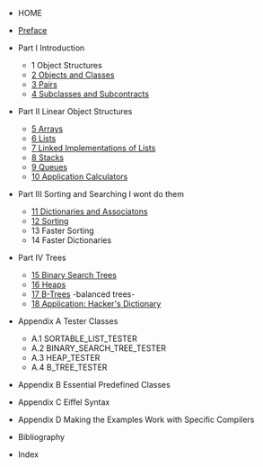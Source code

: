 - HOME

- [Preface](0_preface)

- Part I Introduction
    - 1 Object Structures
    - [2 Objects and Classes](2_Objects_and_Classes.md)
    - [3 Pairs](3_Pairs.md)
    - [4 Subclasses and Subcontracts](4_Subclasses_and_Subcontracts.md)
- Part II Linear Object Structures
    - [5 Arrays](5_Arrays.md)
    - [6 Lists](6_Lists.md)
    - [7 Linked Implementations of Lists](7_Linked_Implementations_of_Lists.md)
    - [8 Stacks](8_Stacks.md)
    - [9 Queues](9_Queues.md)
    - [10 Application Calculators](10_Application_Calculators.md)

- Part III Sorting and Searching I wont do them
    - [11 Dictionaries and Associatons](11_Dictionaries_and_Associations.md)
    - [12 Sorting](12_Sorting.md)
    - 13 Faster Sorting
    - 14 Faster Dictionaries

- Part IV Trees
    - [15 Binary Search Trees](15_Binary_Search_Trees.md)
    - [16 Heaps](16_Heaps.md)
    - [17 B-Trees](17_b-trees.md) -balanced trees-
    - [18 Application: Hacker's Dictionary](18_application_hackers_dicitonary.md)

- Appendix A Tester Classes
    - A.1 SORTABLE_LIST_TESTER
    - A.2 BINARY_SEARCH_TREE_TESTER
    - A.3 HEAP_TESTER
    - A.4 B_TREE_TESTER
- Appendix B Essential Predefined Classes
- Appendix C Eiffel Syntax
- Appendix D Making the Examples Work with Specific Compilers
- Bibliography
- Index
